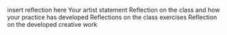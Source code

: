 insert reflection here
Your artist statement
Reflection on the class and how your practice has developed
Reflections on the class exercises
Reflection on the developed creative work
